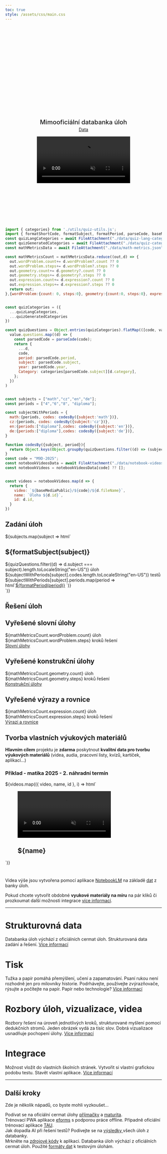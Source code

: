 ```yaml
---
toc: true
style: /assets/css/main.css
---
```

<div class="hero">
  <h1>Cermat úlohy</h1>
  <h2>Mimooficiální databanka úloh</h2>
  <a href="./inputs">Data</a>

  <video src="./assets/databanka.mp4" autoplay playsinline muted controls style="width: 100%;"></video>
</a>
</div>

```js
import { categories} from './utils/quiz-utils.js';
import { formatShortCode, formatSubject, formatPeriod, parseCode, baseMediaPublic } from './utils/quiz-string-utils.js';
const quizLangCategories = await FileAttachment("./data/quiz-lang-categories.json").json();
const quizGeneratedCategories = await FileAttachment("./data/quiz-categories.json").json();
const mathMetricsData = await FileAttachment("./data/math-metrics.json").json();

const mathMetricsCount = mathMetricsData.reduce((out,d) => {
  out.wordProblem.count+= d.wordProblem?.count ?? 0
  out.wordProblem.steps+= d.wordProblem?.steps ?? 0
  out.geometry.count+= d.geometry?.count ?? 0
  out.geometry.steps+= d.geometry?.steps ?? 0
  out.expression.count+= d.expression?.count ?? 0
  out.expression.steps+= d.expression?.steps ?? 0
  return out;
},{wordProblem:{count: 0, steps:0}, geometry:{count:0, steps:0}, expression:{count:0, steps:0}});


const quizCategories = ({
  ...quizLangCategories,
  ...quizGeneratedCategories
})

const quizQuestions = Object.entries(quizCategories).flatMap(([code, value]) =>
  value.questions.map((d) => {
    const parsedCode = parseCode(code);
    return {
      ...d,
      code,
      period: parsedCode.period,
      subject: parsedCode.subject,
      year: parsedCode.year,
      Category: categories[parsedCode.subject][d.category],
    };
  })
)


const subjects = ["math","cz","en","de"];
const periods = ["4","6","8", "diploma"];

const subjectWithPeriods = {
  math:{periods, codes: codesBy({subject:'math'})},
  cz:{periods, codes: codesBy({subject:'cz'})},
  en:{periods:["diploma"],codes: codesBy({subject:'en'})},
  de:{periods:["diploma"],codes: codesBy({subject:'de'})},
}

function codesBy({subject, period}){
  return Object.keys(Object.groupBy(quizQuestions.filter((d) => (subject == null || d.subject === subject) && (period == null || d.period === period)).sort((f,s) => s.year - f.year), ({code}) => code))
}
const code = "M9D-2025";
const notebookVideosData = await FileAttachment("./data/notebook-videos.json").json();
const notebookVideos = notebookVideosData[code] ?? [];


const videos = notebookVideos.map(d => {  
  return {
    video: `${baseMediaPublic}/${code}/${d.fileName}`,
    name: `Úloha ${d.id}`,
    id: d.id,
  }
})
```

## Zadání úloh

<div class="grid grid-cols-4" style="grid-auto-rows: auto;">
 ${subjects.map(subject => html`<div class="card">
    <h2><strong>${formatSubject(subject)}</strong></h2>
    <div class="v-stack v-stack--s">
      <div class="h-stack h-stack--l">
        <div>
          <span class="big">${quizQuestions.filter((d) => d.subject === subject).length.toLocaleString("en-US")}</span>
          <span>úloh</span>
        </div>
        <div>
          <span class="big">${subjectWithPeriods[subject].codes.length.toLocaleString("en-US")}</span>
          <span>testů</span>
        </div>
      </div>
      <div class="h-stack h-stack--m h-stack--wrap">
      ${subjectWithPeriods[subject].periods.map(period => html`<a class="h-stack h-stack--xs" href="./quiz-picker-${subject}-${period}">${formatPeriod(period)}<span><span></a>
        `)}
      </div>
    </div>
  </div>`)}
</div>

## Řešení úloh

<div class="grid grid-cols-4" style="grid-auto-rows: auto;">
  <div class="card">
    <h2><strong>Vyřešené slovní úlohy</strong></h2>
    <div class="v-stack v-stack--s">
      <div class="h-stack h-stack--l">
        <div>
          <span class="big">${mathMetricsCount.wordProblem.count}</span>
          <span>úloh</span>
        </div>
        <div>
          <span class="big">${mathMetricsCount.wordProblem.steps}</span>
          <span>kroků řešení</span>
        </div>
      </div>
      <a class="h-stack h-stack--xs" href="./word-problems-summary">Slovní úlohy<span><span></a>
    </div>
  </div>
  <div class="card">
    <h2><strong>Vyřešené konstrukční úlohy</strong></h2>
    <div class="v-stack v-stack--s">
      <div class="h-stack h-stack--l">
        <div>
          <span class="big">${mathMetricsCount.geometry.count}</span>
          <span>úloh</span>
        </div>
        <div>
          <span class="big">${mathMetricsCount.geometry.steps}</span>
          <span>kroků řešení</span>
        </div>
      </div>
      <a class="h-stack h-stack--xs" href="./math">Konstrukční úlohy<span><span></a>
    </div>
  </div>
  <div class="card">
    <h2><strong>Vyřešené výrazy a rovnice</strong></h2>
    <div class="v-stack v-stack--s">
    <div class="h-stack h-stack--l">
        <div>
          <span class="big">${mathMetricsCount.expression.count}</span>
          <span>úloh</span>
        </div>
        <div>
          <span class="big">${mathMetricsCount.expression.steps}</span>
          <span>kroků řešení</span>
        </div>
      </div>
      <a class="h-stack h-stack--xs" href="./math">Výrazi a rovnice<span><span></a>
    </div>
  </div>

</div>

## Tvorba vlastních výukových materiálů

**Hlavním cílem** projektu je **zdarma** poskytnout **kvalitní data pro tvorbu výukových materiálů** (videa, audia, pracovní listy, kvízů, kartiček, aplikací...)

### Příklad - matika 2025 - 2. náhradní termín

<div class="carousel carousel--scroll-markers carousel--inert">
${videos.map(({ video, name, id }, i) => html`<div class="carousel__slide" data-label=a${i}>
    <figure class="parallax-item" role="tabpanel">      
      <video src=${video} muted loop controls></video>
     <figcaption>
     <h2>${name}</h2>     
     </figcaption> </figure>
  </div>`)}
</div>


<div style="height:40px"></div>

<div class="tip" label="Notebook LM">
  Videa výše jsou vytvořena pomocí aplikace <a href="https://notebooklm.google.com/" target="_blank">NotebookLM</a> na základě <a href="/word-problems-M9D-2025"> dat</a> z banky úloh. 
  
  Pokud chcete vytvořit obdobné **vyukové materiály na míru** na pár kliků či prozkoumat další možnosti integrace <a href="/embedding">více informací</a>.
</div>

---

<div class="grid grid-cols-4" style="grid-auto-rows: auto;"> 
  <div class="card grow">
    <h1><strong>Strukturovná data</strong></h1>
    <div class="v-stack v-stack--m">
      <span>Databanka úloh výchází z oficiálních cermat úloh. Strukturovaná data zadání a řešení.</span>
      <a href="/inputs">Více informací</a>
    </div>
  </div>
  <div class="card grow">
    <h1><strong>Tisk</strong></h1>
     <div class="v-stack v-stack--m">
      <span>Tužka a papír pomáhá přemýšlení, učení a zapamatování. Psaní rukou není rozhodně jen pro milovníky historie. Podrhávejte, používejte zvýrazňovače, rýsujte a počítejte na papír. Papír nebo technologie?</span>
      <a href="/print">Více informací</a>
    </div>
  </div>
  <div class="card grow">
    <h1><strong>Rozbory úloh, vizualizace, videa</strong></h1>
     <div class="v-stack v-stack--m">
      <span>Rozbory řešení na úroveň jednotlivých kroků, strukturované myšlení pomocí dedukčních stromů. Jeden obrázek vydá za tisíc slov. Dobrá vizualizace usnadňuje pochopení úlohy.</span>
      <a href="/math-deduction">Více informací</a>
    </div>
  </div> 
  <div class="card grow">
    <h1><strong>Integrace</strong></h1>
    <div class="v-stack v-stack--m">
      <span>Možnost vložit do vlastních školních stránek. Vytvořit si vlastní grafickou podobu testu. Stavět vlastní aplikace.</span>
      <a href="/embedding">Více informací</a>
    </div>
  </div>
  <!-- <div class="card grow">
    <h1><strong>AI a automatizace</strong></h1>
     <div class="v-stack v-stack--m">
      <span>AI jako nástroj né jako řešení. V případě nouze použij ChatGTP tlačítko. Automatické řešení úloh pomocí AI.</span>
      <a href="/ai">Více informací</a>
    </div>
  </div> 
  <div class="card grow">
    <h1><strong>Vlastní sestavení testu</strong></h1>
     <div class="v-stack v-stack--m">
      <span>Naklikej si vlastní porci úloh. Výsledek si vytiskni nebo využij na online trénování.</span>
      <a href="/builder">Více informací</a>
    </div>
  </div> -->
</div>


---

## Další kroky

Zde je několik nápadů, co byste mohli vyzkoušet…

<div class="grid grid-cols-4">
  <div class="card">
    Podívat se na oficiální cermat úlohy <a href="https://prijimacky.cermat.cz/">příjmačky</a> a <a href="https://maturita.cermat.cz/">maturita</a>.
  </div>
  <div class="card">
    Trénovací PWA aplikace <a href="https://www.eforms.cz/">eforms</a> s podporou práce offline. Případně oficiální trénovací aplikace <a href="https://tau.cermat.cz/">TAU</a>.
  </div>
  <div class="card">
    Jak dopadla AI při řešení testů? Podívejte se na <a href="./ai">výsledky </a> všech úloh z databanky.
  </div>
  <div class="card">
     Mrkněte na <a href="https://github.com/rsamec/cermat-quiz">zdrojové kódy</a> k aplikaci. Databanka úloh výchází z oficiálních cermat úloh. Použité <a href="./inputs">formáty dat</a> k testovým úlohám.
  </div> 
</div>

<style>

.hero {
  display: flex;
  flex-direction: column;
  align-items: center;
  font-family: var(--sans-serif);
  margin: 4rem 0 8rem;
  text-wrap: balance;
  text-align: center;
}

.hero h1 {
  margin: 1rem 0;
  padding: 1rem 0;
  max-width: none;
  font-size: 14vw;
  font-weight: 900;
  line-height: 1;
  background: linear-gradient(30deg, var(--theme-foreground-focus), currentColor);
  -webkit-background-clip: text;
  -webkit-text-fill-color: transparent;
  background-clip: text;
}

.hero h2 {
  margin: 0;
  max-width: 34em;
  font-size: 20px;
  font-style: initial;
  font-weight: 500;
  line-height: 1.5;
  color: var(--theme-foreground-muted);
}

@media (min-width: 640px) {
  .hero h1 {
    font-size: 90px;
  }
}

</style>
